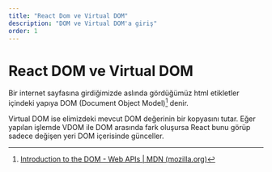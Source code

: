 ```yaml
---
title: "React Dom ve Virtual DOM"
description: "DOM ve Virtual DOM'a giriş"
order: 1
---
```


# React DOM ve Virtual DOM

Bir  internet sayfasına girdiğimizde aslında gördüğümüz html etikletler içindeki yapıya DOM (Document Object Model)[^1] denir.

Virtual DOM ise elimizdeki mevcut DOM değerinin bir kopyasını tutar. Eğer yapılan işlemde VDOM ile DOM arasında fark oluşursa React bunu görüp sadece değişen yeri DOM içerisinde günceller. 

[^1]: [Introduction to the DOM - Web APIs | MDN (mozilla.org)](https://developer.mozilla.org/en-US/docs/Web/API/Document_Object_Model/Introduction)